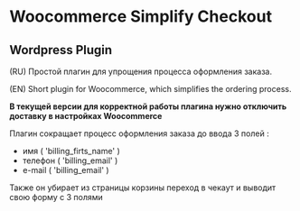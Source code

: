 # Woocommerce Simplify Checkout
## Wordpress Plugin

(RU) Простой плагин для упрощения процесса оформления заказа.

(EN) Short plugin for Woocommerce, which simplifies the ordering process.

**В текущей версии для корректной работы плагина нужно отключить доставку в настройках Woocommerce**

Плагин сокращает процесс оформления заказа до ввода 3 полей :
* имя ( 'billing_firts_name' )
* телефон ( 'billing_email' )
* e-mail ( 'billing_email' )

Также он убирает из страницы корзины переход в чекаут и выводит свою форму с 3 полями